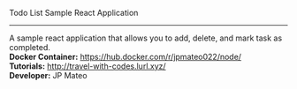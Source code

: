 Todo List Sample React Application

---
A sample react application that allows you to add, delete, and mark task as completed.
<br/>
**Docker Container:** 
https://hub.docker.com/r/jpmateo022/node/
<br/>
**Tutorials:** http://travel-with-codes.lurl.xyz/
<br/>
**Developer:** JP Mateo
